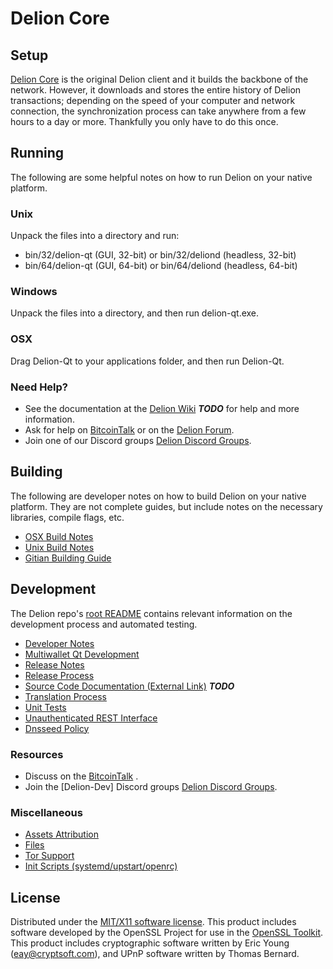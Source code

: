 Delion Core
=====================

Setup
---------------------
[Delion Core](http://delion.online.com) is the original Delion client and it builds the backbone of the network. However, it downloads and stores the entire history of Delion transactions; depending on the speed of your computer and network connection, the synchronization process can take anywhere from a few hours to a day or more. Thankfully you only have to do this once.

Running
---------------------
The following are some helpful notes on how to run Delion on your native platform.

### Unix

Unpack the files into a directory and run:

- bin/32/delion-qt (GUI, 32-bit) or bin/32/deliond (headless, 32-bit)
- bin/64/delion-qt (GUI, 64-bit) or bin/64/deliond (headless, 64-bit)

### Windows

Unpack the files into a directory, and then run delion-qt.exe.

### OSX

Drag Delion-Qt to your applications folder, and then run Delion-Qt.

### Need Help?

* See the documentation at the [Delion Wiki](https://en.bitcoin.it/wiki/Main_Page) ***TODO***
for help and more information.
* Ask for help on [BitcoinTalk](https://bitcointalk.org/index.php) or on the [Delion Forum](http://delion.online.com/).
* Join one of our Discord groups [Delion Discord Groups](https://discord.gg/YcnvMqt).

Building
---------------------
The following are developer notes on how to build Delion on your native platform. They are not complete guides, but include notes on the necessary libraries, compile flags, etc.

- [OSX Build Notes](build-osx.md)
- [Unix Build Notes](build-unix.md)
- [Gitian Building Guide](gitian-building.md)

Development
---------------------
The Delion repo's [root README](https://github.com/eastcoastcrypto/Delion/blob/master/README.md) contains relevant information on the development process and automated testing.

- [Developer Notes](developer-notes.md)
- [Multiwallet Qt Development](multiwallet-qt.md)
- [Release Notes](release-notes.md)
- [Release Process](release-process.md)
- [Source Code Documentation (External Link)](https://dev.visucore.com/bitcoin/doxygen/) ***TODO***
- [Translation Process](translation_process.md)
- [Unit Tests](unit-tests.md)
- [Unauthenticated REST Interface](REST-interface.md)
- [Dnsseed Policy](dnsseed-policy.md)

### Resources

* Discuss on the [BitcoinTalk](https://bitcointalk.org/index.php?topic=1262920.0) .
* Join the [Delion-Dev] Discord groups [Delion Discord Groups](https://discord.gg/YcnvMqt).

### Miscellaneous
- [Assets Attribution](assets-attribution.md)
- [Files](files.md)
- [Tor Support](tor.md)
- [Init Scripts (systemd/upstart/openrc)](init.md)

License
---------------------
Distributed under the [MIT/X11 software license](http://www.opensource.org/licenses/mit-license.php).
This product includes software developed by the OpenSSL Project for use in the [OpenSSL Toolkit](https://www.openssl.org/). This product includes
cryptographic software written by Eric Young ([eay@cryptsoft.com](mailto:eay@cryptsoft.com)), and UPnP software written by Thomas Bernard.
